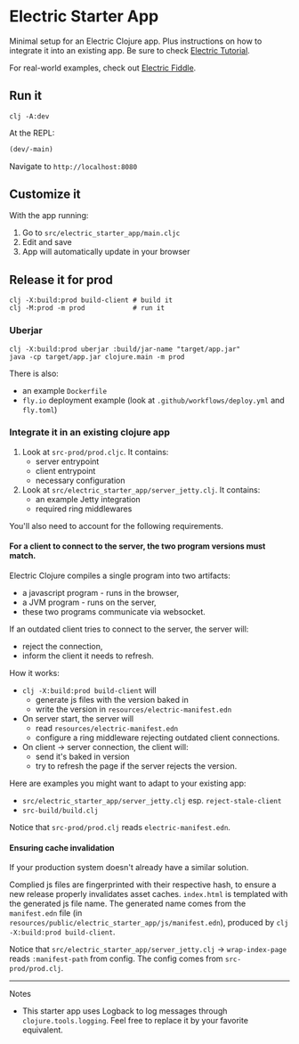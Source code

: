 # Electric Starter App

Minimal setup for an Electric Clojure app. Plus instructions on how to integrate it into an existing app.
Be sure to check [Electric Tutorial](https://electric.hyperfiddle.net).

For real-world examples, check out [Electric Fiddle](https://github.com/hyperfiddle/electric-fiddle).

## Run it

```shell
clj -A:dev
```

At the REPL:
```clojure
(dev/-main)
```

Navigate to `http://localhost:8080`

## Customize it

With the app running:
1. Go to `src/electric_starter_app/main.cljc`
2. Edit and save
3. App will automatically update in your browser

## Release it for prod

```shell
clj -X:build:prod build-client # build it
clj -M:prod -m prod            # run it
```

### Uberjar

```shell
clj -X:build:prod uberjar :build/jar-name "target/app.jar"
java -cp target/app.jar clojure.main -m prod
```

There is also:
- an example `Dockerfile`
- `fly.io` deployment example (look at `.github/workflows/deploy.yml` and `fly.toml`)

### Integrate it in an existing clojure app

1. Look at `src-prod/prod.cljc`. It contains:
    - server entrypoint
    - client entrypoint
    - necessary configuration
2. Look at `src/electric_starter_app/server_jetty.clj`. It contains:
   - an example Jetty integration
   - required ring middlewares

You'll also need to account for the following requirements.

#### For a client to connect to the server, the two program versions must match.

Electric Clojure compiles a single program into two artifacts:
- a javascript program - runs in the browser,
- a JVM program - runs on the server,
- these two programs communicate via websocket.

If an outdated client tries to connect to the server, the server will:
- reject the connection,
- inform the client it needs to refresh.

How it works:
- `clj -X:build:prod build-client` will
  - generate js files with the version baked in
  - write the version in `resources/electric-manifest.edn`
- On server start, the server will
  - read `resources/electric-manifest.edn`
  - configure a ring middleware rejecting outdated client connections.
- On client -> server connection, the client will:
  - send it's baked in version
  - try to refresh the page if the server rejects the version.

Here are examples you might want to adapt to your existing app:
- `src/electric_starter_app/server_jetty.clj` esp. `reject-stale-client`
- `src-build/build.clj`


Notice that `src-prod/prod.clj` reads `electric-manifest.edn`.

#### Ensuring cache invalidation

If your production system doesn't already have a similar solution.

Complied js files are fingerprinted with their respective hash, to ensure a new release
properly invalidates asset caches. `index.html` is templated with the generated
js file name. The generated name comes from the `manifest.edn` file
(in `resources/public/electric_starter_app/js/manifest.edn`), produced by `clj -X:build:prod build-client`.

Notice that `src/electric_starter_app/server_jetty.clj` -> `wrap-index-page` reads `:manifest-path` from config.
The config comes from `src-prod/prod.clj`.



---
Notes

- This starter app uses Logback to log messages through `clojure.tools.logging`. Feel free to replace it by your favorite equivalent.
